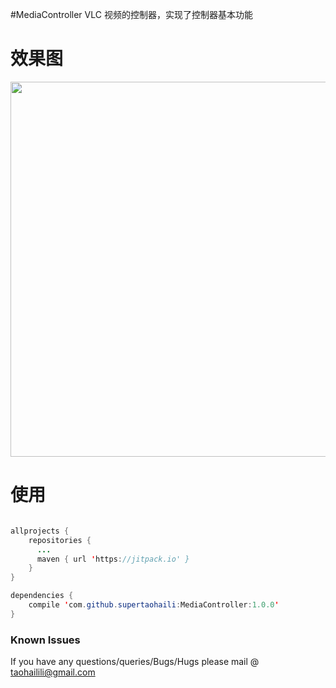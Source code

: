 #MediaController
VLC 视频的控制器，实现了控制器基本功能

# 效果图
 <img src="https://github.com/supertaohaili/MediaController/blob/master/S80206-14473857.jpg" width="600">


# 使用
```java

allprojects {
    repositories {
	  ...
	  maven { url 'https://jitpack.io' }
    }
}

dependencies {
    compile 'com.github.supertaohaili:MediaController:1.0.0'
}
```

### Known Issues
If you have any questions/queries/Bugs/Hugs please mail @
taohailili@gmail.com
